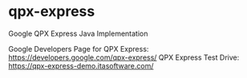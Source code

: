 # qpx-express
Google QPX Express Java Implementation

Google Developers Page for QPX Express: https://developers.google.com/qpx-express/
QPX Express Test Drive: https://qpx-express-demo.itasoftware.com/